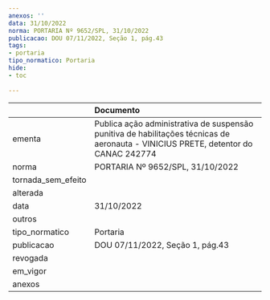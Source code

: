 ```yaml
---
anexos: ''
data: 31/10/2022
norma: PORTARIA Nº 9652/SPL, 31/10/2022
publicacao: DOU 07/11/2022, Seção 1, pág.43
tags:
- portaria
tipo_normatico: Portaria
hide: 
- toc 
 
---
```


|                    | Documento                                                                                                                          |
|:-------------------|:-----------------------------------------------------------------------------------------------------------------------------------|
| ementa             | Publica ação administrativa de suspensão punitiva de habilitações técnicas de aeronauta - VINICIUS PRETE, detentor do CANAC 242774 |
| norma              | PORTARIA Nº 9652/SPL, 31/10/2022                                                                                                   |
| tornada_sem_efeito |                                                                                                                                    |
| alterada           |                                                                                                                                    |
| data               | 31/10/2022                                                                                                                         |
| outros             |                                                                                                                                    |
| tipo_normatico     | Portaria                                                                                                                           |
| publicacao         | DOU 07/11/2022, Seção 1, pág.43                                                                                                    |
| revogada           |                                                                                                                                    |
| em_vigor           |                                                                                                                                    |
| anexos             |                                                                                                                                    |